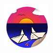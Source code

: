 
<head>
  <meta charset="UTF-8">
  <meta http-equiv="X-UA-Compatible" content="IE=edge">
  <meta name="viewport" content="width=device-width, initial-scale=1.0">
  <link href="1LAR303.css" rel="stylesheet">
</head>
<body>
  <a href="https://kelvinmitchell92.github.io/thestoryofmylife/2LAR303.html">
    <img src="boaty.png" alt="Our Boat" style="width:150px;height:150px; vertical-align: baseline;">
    </a>
</body>
</html>
